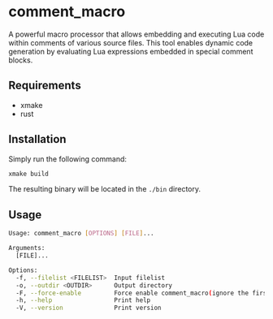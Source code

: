 # comment_macro

A powerful macro processor that allows embedding and executing Lua code within comments of various source files. This tool enables dynamic code generation by evaluating Lua expressions embedded in special comment blocks.

## Requirements
- xmake
- rust

## Installation
Simply run the following command:
```bash
xmake build
```
The resulting binary will be located in the `./bin` directory.

## Usage
```bash
Usage: comment_macro [OPTIONS] [FILE]...

Arguments:
  [FILE]...  

Options:
  -f, --filelist <FILELIST>  Input filelist
  -o, --outdir <OUTDIR>      Output directory
  -F, --force-enable         Force enable comment_macro(ignore the first line comment of the input file)
  -h, --help                 Print help
  -V, --version              Print version
```
